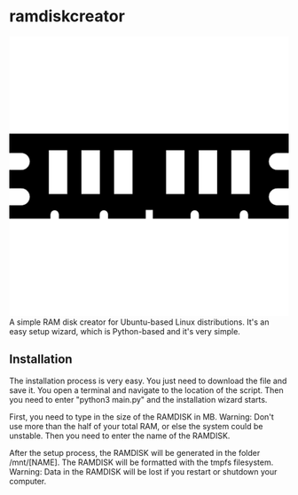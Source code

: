 # ramdiskcreator
![alt text](docs/ram-pngrepo-com.png?raw=true)
 A simple RAM disk creator for Ubuntu-based Linux distributions. It's an easy setup wizard, which is Python-based and it's very simple.

 ## Installation
 The installation process is very easy. You just need to download the file and save it. You open a terminal and navigate to the location of the script.
 Then you need to enter "python3 main.py" and the installation wizard starts.

 First, you need to type in the size of the RAMDISK in MB. Warning: Don't use more than the half of your total RAM, or else the system could be unstable.
 Then you need to enter the name of the RAMDISK.

 After the setup process, the RAMDISK will be generated in the folder /mnt/[NAME]. The RAMDISK will be formatted with the tmpfs filesystem. Warning: Data in the RAMDISK will be lost if you restart or shutdown your computer.
